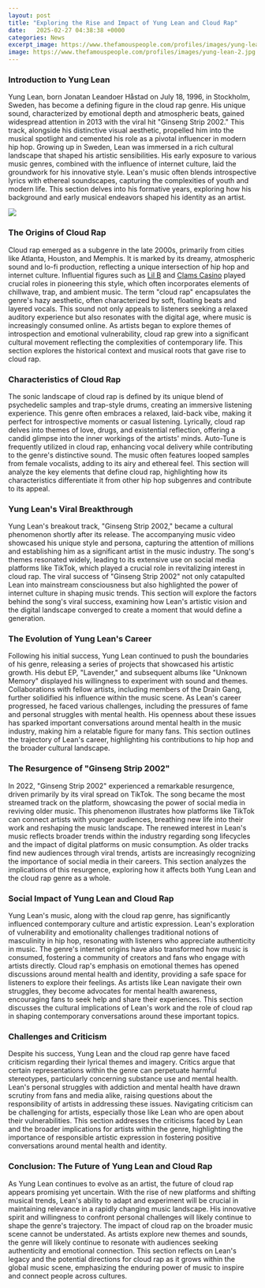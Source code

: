 ```yaml
---
layout: post
title: "Exploring the Rise and Impact of Yung Lean and Cloud Rap"
date:   2025-02-27 04:38:38 +0000
categories: News
excerpt_image: https://www.thefamouspeople.com/profiles/images/yung-lean-2.jpg
image: https://www.thefamouspeople.com/profiles/images/yung-lean-2.jpg
---
```


### Introduction to Yung Lean
Yung Lean, born Jonatan Leandoer Håstad on July 18, 1996, in Stockholm, Sweden, has become a defining figure in the cloud rap genre. His unique sound, characterized by emotional depth and atmospheric beats, gained widespread attention in 2013 with the viral hit "Ginseng Strip 2002." This track, alongside his distinctive visual aesthetic, propelled him into the musical spotlight and cemented his role as a pivotal influencer in modern hip hop.
Growing up in Sweden, Lean was immersed in a rich cultural landscape that shaped his artistic sensibilities. His early exposure to various music genres, combined with the influence of internet culture, laid the groundwork for his innovative style. Lean's music often blends introspective lyrics with ethereal soundscapes, capturing the complexities of youth and modern life. This section delves into his formative years, exploring how his background and early musical endeavors shaped his identity as an artist.

![](https://www.thefamouspeople.com/profiles/images/yung-lean-2.jpg)
### The Origins of Cloud Rap
Cloud rap emerged as a subgenre in the late 2000s, primarily from cities like Atlanta, Houston, and Memphis. It is marked by its dreamy, atmospheric sound and lo-fi production, reflecting a unique intersection of hip hop and internet culture. Influential figures such as [Lil B](https://us.edu.vn/en/Lil_B) and [Clams Casino](https://us.edu.vn/en/Clams_Casino_(producer)) played crucial roles in pioneering this style, which often incorporates elements of chillwave, trap, and ambient music.
The term "cloud rap" encapsulates the genre's hazy aesthetic, often characterized by soft, floating beats and layered vocals. This sound not only appeals to listeners seeking a relaxed auditory experience but also resonates with the digital age, where music is increasingly consumed online. As artists began to explore themes of introspection and emotional vulnerability, cloud rap grew into a significant cultural movement reflecting the complexities of contemporary life. This section explores the historical context and musical roots that gave rise to cloud rap.
### Characteristics of Cloud Rap
The sonic landscape of cloud rap is defined by its unique blend of psychedelic samples and trap-style drums, creating an immersive listening experience. This genre often embraces a relaxed, laid-back vibe, making it perfect for introspective moments or casual listening. Lyrically, cloud rap delves into themes of love, drugs, and existential reflection, offering a candid glimpse into the inner workings of the artists' minds.
Auto-Tune is frequently utilized in cloud rap, enhancing vocal delivery while contributing to the genre's distinctive sound. The music often features looped samples from female vocalists, adding to its airy and ethereal feel. This section will analyze the key elements that define cloud rap, highlighting how its characteristics differentiate it from other hip hop subgenres and contribute to its appeal.
### Yung Lean's Viral Breakthrough
Yung Lean's breakout track, "Ginseng Strip 2002," became a cultural phenomenon shortly after its release. The accompanying music video showcased his unique style and persona, capturing the attention of millions and establishing him as a significant artist in the music industry. The song's themes resonated widely, leading to its extensive use on social media platforms like TikTok, which played a crucial role in revitalizing interest in cloud rap.
The viral success of "Ginseng Strip 2002" not only catapulted Lean into mainstream consciousness but also highlighted the power of internet culture in shaping music trends. This section will explore the factors behind the song's viral success, examining how Lean's artistic vision and the digital landscape converged to create a moment that would define a generation.
### The Evolution of Yung Lean's Career
Following his initial success, Yung Lean continued to push the boundaries of his genre, releasing a series of projects that showcased his artistic growth. His debut EP, "Lavender," and subsequent albums like "Unknown Memory" displayed his willingness to experiment with sound and themes. Collaborations with fellow artists, including members of the Drain Gang, further solidified his influence within the music scene.
As Lean's career progressed, he faced various challenges, including the pressures of fame and personal struggles with mental health. His openness about these issues has sparked important conversations around mental health in the music industry, making him a relatable figure for many fans. This section outlines the trajectory of Lean's career, highlighting his contributions to hip hop and the broader cultural landscape.
### The Resurgence of "Ginseng Strip 2002"
In 2022, "Ginseng Strip 2002" experienced a remarkable resurgence, driven primarily by its viral spread on TikTok. The song became the most streamed track on the platform, showcasing the power of social media in reviving older music. This phenomenon illustrates how platforms like TikTok can connect artists with younger audiences, breathing new life into their work and reshaping the music landscape.
The renewed interest in Lean's music reflects broader trends within the industry regarding song lifecycles and the impact of digital platforms on music consumption. As older tracks find new audiences through viral trends, artists are increasingly recognizing the importance of social media in their careers. This section analyzes the implications of this resurgence, exploring how it affects both Yung Lean and the cloud rap genre as a whole.
### Social Impact of Yung Lean and Cloud Rap
Yung Lean's music, along with the cloud rap genre, has significantly influenced contemporary culture and artistic expression. Lean's exploration of vulnerability and emotionality challenges traditional notions of masculinity in hip hop, resonating with listeners who appreciate authenticity in music. The genre's internet origins have also transformed how music is consumed, fostering a community of creators and fans who engage with artists directly.
Cloud rap's emphasis on emotional themes has opened discussions around mental health and identity, providing a safe space for listeners to explore their feelings. As artists like Lean navigate their own struggles, they become advocates for mental health awareness, encouraging fans to seek help and share their experiences. This section discusses the cultural implications of Lean's work and the role of cloud rap in shaping contemporary conversations around these important topics.
### Challenges and Criticism
Despite his success, Yung Lean and the cloud rap genre have faced criticism regarding their lyrical themes and imagery. Critics argue that certain representations within the genre can perpetuate harmful stereotypes, particularly concerning substance use and mental health. Lean's personal struggles with addiction and mental health have drawn scrutiny from fans and media alike, raising questions about the responsibility of artists in addressing these issues.
Navigating criticism can be challenging for artists, especially those like Lean who are open about their vulnerabilities. This section addresses the criticisms faced by Lean and the broader implications for artists within the genre, highlighting the importance of responsible artistic expression in fostering positive conversations around mental health and identity.
### Conclusion: The Future of Yung Lean and Cloud Rap
As Yung Lean continues to evolve as an artist, the future of cloud rap appears promising yet uncertain. With the rise of new platforms and shifting musical trends, Lean's ability to adapt and experiment will be crucial in maintaining relevance in a rapidly changing music landscape. His innovative spirit and willingness to confront personal challenges will likely continue to shape the genre's trajectory.
The impact of cloud rap on the broader music scene cannot be understated. As artists explore new themes and sounds, the genre will likely continue to resonate with audiences seeking authenticity and emotional connection. This section reflects on Lean's legacy and the potential directions for cloud rap as it grows within the global music scene, emphasizing the enduring power of music to inspire and connect people across cultures.